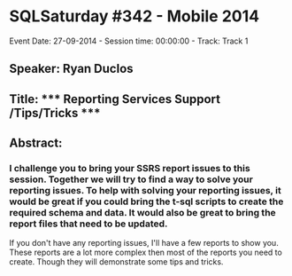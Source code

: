 # SQLSaturday #342 - Mobile 2014
Event Date: 27-09-2014 - Session time: 00:00:00 - Track: Track 1
## Speaker: Ryan Duclos
## Title: *** Reporting Services Support /Tips/Tricks ***
## Abstract:
### I challenge you to bring your SSRS report issues to this session. Together we will try to find a way to solve your reporting issues. To help with solving your reporting issues, it would be great if you could bring the t-sql scripts to create the required schema and data. It would also be great to bring the report files that need to be updated. 

If you don't have any reporting issues, I'll have a few reports to show you. These reports are a lot more complex then most of the reports you need to create. Though they will demonstrate some tips and tricks.
